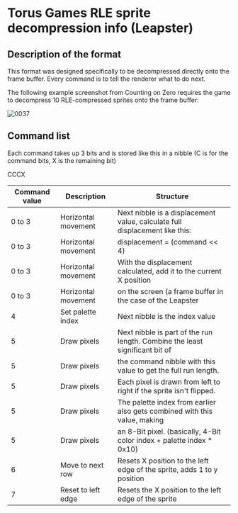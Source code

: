 # Torus Games RLE sprite decompression info (Leapster)

## Description of the format
This format was designed specifically to be decompressed directly onto the frame buffer. Every command is to tell the renderer what to do next.

The following example screenshot from Counting on Zero requires the game to decompress 10 RLE-compressed sprites onto the frame buffer:

![0037](https://github.com/user-attachments/assets/f1419736-6730-4fc9-b678-1334445c1d4c)

## Command list
Each command takes up 3 bits and is stored like this in a nibble (C is for the command bits, X is the remaining bit)

CCCX

| Command value | Description          | Structure                                                                   |
|---------------|----------------------|-----------------------------------------------------------------------------|
| 0 to 3        | Horizontal movement  | Next nibble is a displacement value, calculate full displacement like this: |
| 0 to 3        | Horizontal movement  | displacement = (command << 4) | displacementNibble                          |
| 0 to 3        | Horizontal movement  | With the displacement calculated, add it to the current X position          |
| 0 to 3        | Horizontal movement  | on the screen (a frame buffer in the case of the Leapster                   |
| 4             | Set palette index    | Next nibble is the index value                                              |
| 5             | Draw pixels          | Next nibble is part of the run length. Combine the least significant bit of |
| 5             | Draw pixels          | the command nibble with this value to get the full run length.              |
| 5             | Draw pixels          | Each pixel is drawn from left to right if the sprite isn't flipped.         |
| 5             | Draw pixels          | The palette index from earlier also gets combined with this value, making   |
| 5             | Draw pixels          | an 8-Bit pixel. (basically, 4-Bit color index + palette index * 0x10)       |
| 6             | Move to next row     | Resets X position to the left edge of the sprite, adds 1 to y position      |
| 7             | Reset to left edge   | Resets the X position to the left edge of the sprite                        |

